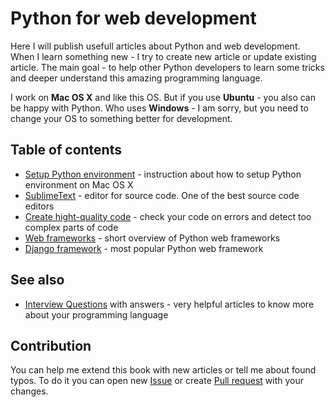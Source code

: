 Python for web development
==========

Here I will publish usefull articles about Python and web development. When I learn something new - I try to create new article or update existing article. The main goal - to help other Python developers to learn some tricks and deeper understand this amazing programming language.

I work on **Mac OS X** and like this OS. But if you use **Ubuntu** - you also can be happy with Python. Who uses **Windows** - I am sorry, but you need to change your OS to something better for development.


Table of contents
----------

 * [Setup Python environment](Articles/SetupEnvironment.md) - instruction about how to setup Python environment on Mac OS X
 * [SublimeText](Articles/SublimeText.md) - editor for source code. One of the best source code editors
 * [Create hight-quality code](Articles/CodeQuality.md) - check your code on errors and detect too complex parts of code
 * [Web frameworks](Articles/WebFrameworks.md) - short overview of Python web frameworks
 * [Django framework](Articles/Django.md) - most popular Python web framework


See also
----------

 * [Interview Questions](https://github.com/1st/interview) with answers - very helpful articles to know more about your programming language


Contribution
----------

You can help me extend this book with new articles or tell me about found typos. To do it you can open new [Issue](https://github.com/1st/python-book/issues) or create [Pull request](https://github.com/1st/python-book/pulls) with your changes.
